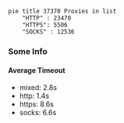 
```mermaid
pie title 37370 Proxies in list
    "HTTP" : 23470
    "HTTPS": 5506
    "SOCKS" : 12536
```

### Some Info
#### Average Timeout

- mixed: 2.8s
- http: 1.4s
- https: 8.6s
- socks: 6.6s